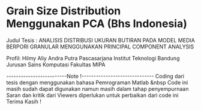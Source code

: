 # Grain Size Distribution Menggunakan PCA (Bhs Indonesia)

Judul Tesis : ANALISIS DISTRIBUSI UKURAN BUTIRAN PADA MODEL MEDIA BERPORI GRANULAR MENGGUNAKAN PRINCIPAL COMPONENT ANALYSIS
  
Profil:
Hilmy Aliy Andra Putra
Pascasarjana Institut Teknologi Bandung
Jurusan Sains Komputasi
Fakultas MIPA


-------------------------Note !------------------------------
Coding dari tesis dengan menggunakan bahasa Pemrograman Matlab &nbsp
Code ini masih sudah dapat digunakan namun masih dalam tahap penyempurnaan
Saran dan kritik dari Viewers diperlukan untuk perbaikan dari code ini
Terima Kasih !

